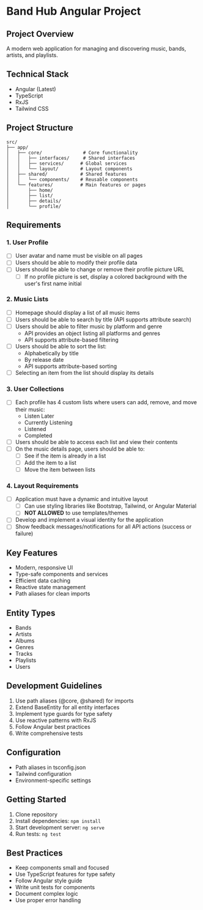 # Band Hub Angular Project

## Project Overview
A modern web application for managing and discovering music, bands, artists, and playlists.

## Technical Stack
- Angular (Latest)
- TypeScript
- RxJS
- Tailwind CSS

## Project Structure
```
src/
├── app/
│   ├── core/               # Core functionality
│   │   ├── interfaces/     # Shared interfaces
│   │   ├── services/      # Global services
│   │   └── layout/        # Layout components
│   ├── shared/            # Shared features
│   │   └── components/    # Reusable components
│   └── features/          # Main features or pages
│       ├── home/
│       ├── list/
│       ├── details/
│       └── profile/
```

## Requirements

### 1. User Profile
- [ ] User avatar and name must be visible on all pages
- [ ] Users should be able to modify their profile data
- [ ] Users should be able to change or remove their profile picture URL
  - [ ] If no profile picture is set, display a colored background with the user's first name initial

### 2. Music Lists
- [ ] Homepage should display a list of all music items
- [ ] Users should be able to search by title (API supports attribute search)
- [ ] Users should be able to filter music by platform and genre
  - API provides an object listing all platforms and genres
  - API supports attribute-based filtering
- [ ] Users should be able to sort the list:
  - Alphabetically by title
  - By release date
  - API supports attribute-based sorting
- [ ] Selecting an item from the list should display its details

### 3. User Collections
- [ ] Each profile has 4 custom lists where users can add, remove, and move their music:
  - Listen Later
  - Currently Listening
  - Listened
  - Completed
- [ ] Users should be able to access each list and view their contents
- [ ] On the music details page, users should be able to:
  - [ ] See if the item is already in a list
  - [ ] Add the item to a list
  - [ ] Move the item between lists

### 4. Layout Requirements
- [ ] Application must have a dynamic and intuitive layout
  - [ ] Can use styling libraries like Bootstrap, Tailwind, or Angular Material
  - [ ] **NOT ALLOWED** to use templates/themes
- [ ] Develop and implement a visual identity for the application
- [ ] Show feedback messages/notifications for all API actions (success or failure)

## Key Features
- Modern, responsive UI
- Type-safe components and services
- Efficient data caching
- Reactive state management
- Path aliases for clean imports

## Entity Types
- Bands
- Artists
- Albums
- Genres
- Tracks
- Playlists
- Users

## Development Guidelines
1. Use path aliases (@core, @shared) for imports
2. Extend BaseEntity for all entity interfaces
3. Implement type guards for type safety
4. Use reactive patterns with RxJS
5. Follow Angular best practices
6. Write comprehensive tests

## Configuration
- Path aliases in tsconfig.json
- Tailwind configuration
- Environment-specific settings

## Getting Started
1. Clone repository
2. Install dependencies: `npm install`
3. Start development server: `ng serve`
4. Run tests: `ng test`

## Best Practices
- Keep components small and focused
- Use TypeScript features for type safety
- Follow Angular style guide
- Write unit tests for components
- Document complex logic
- Use proper error handling
